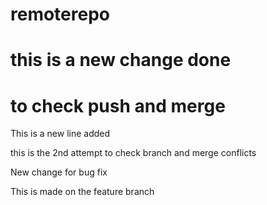 # remoterepo
# this is a new change done
# to check push and merge

This is a new line added

this is the 2nd attempt to check
branch and merge conflicts

New change for bug fix

This is made on the feature branch



